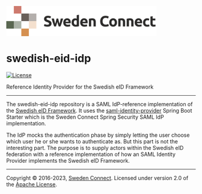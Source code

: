 ![Logo](https://github.com/swedenconnect/technical-framework/blob/master/img/sweden-connect.png)

# swedish-eid-idp

[![License](https://img.shields.io/badge/License-Apache%202.0-blue.svg)](https://opensource.org/licenses/Apache-2.0)

Reference Identity Provider for the Swedish eID Framework

---

The swedish-eid-idp repository is a SAML IdP-reference implementation of the [Swedish eID Framework](https://docs.swedenconnect.se/technical-framework/). It uses the [saml-identity-provider](https://github.com/swedenconnect/saml-identity-provider) Spring Boot Starter which is the Sweden Connect 
Spring Security SAML IdP implementation. 

The IdP mocks the authentication phase by simply letting the
user choose which user he or she wants to authenticate as. But this part is not the interesting part.
The purpose is to supply actors within the Swedish eID federation with a reference implementation of
how an SAML Identity Provider implements the Swedish eID Framework.

---

Copyright &copy; 2016-2023, [Sweden Connect](https://swedenconnect.se). Licensed under version 2.0 of the [Apache License](http://www.apache.org/licenses/LICENSE-2.0).
